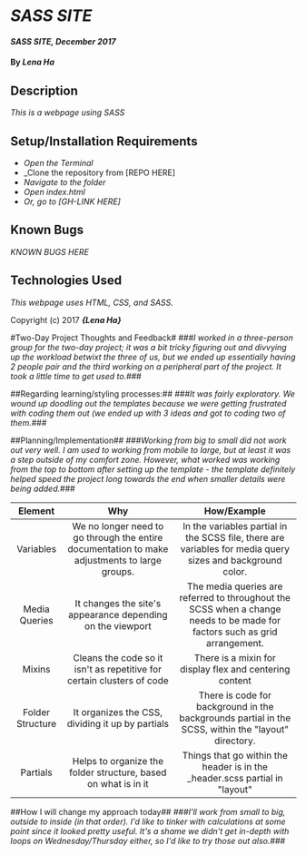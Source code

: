 
# _SASS SITE_

#### _SASS SITE, December 2017_

#### By _**Lena Ha**_

## Description

_This is a webpage using SASS_

## Setup/Installation Requirements

* _Open the Terminal_
* _Clone the repository from [REPO HERE]
* _Navigate to the folder_
* _Open index.html_
* _Or, go to [GH-LINK HERE]_

## Known Bugs
_KNOWN BUGS HERE_

## Technologies Used
_This webpage uses HTML, CSS, and SASS._


Copyright (c) 2017 **_{Lena Ha}_**




#Two-Day Project Thoughts and Feedback#
###_I worked in a three-person group for the two-day project; it was a bit tricky figuring out and divvying up the workload betwixt the three of us, but we ended up essentially having 2 people pair and the third working on a peripheral part of the project.  It took a little time to get used to._###

##Regarding learning/styling processes:##
###_It was fairly exploratory.  We wound up doodling out the templates because we were getting frustrated with coding them out (we ended up with 3 ideas and got to coding two of them._###

##Planning/Implementation##
###_Working from big to small did not work out very well.  I am used to working from mobile to large, but at least it was a step outside of my comfort zone.  However, what worked was working from the top to bottom after setting up the template - the template definitely helped speed the project long towards the end when smaller details were being added._###

|Element|Why|How/Example|
|:-:|:--:|:--:|
|Variables|We no longer need to go through the entire documentation to make adjustments to large groups.|In the variables partial in the SCSS file, there are variables for media query sizes and background color.|
|Media Queries|It changes the site's appearance depending on the viewport|The media queries are referred to throughout the SCSS when a change needs to be made for factors such as grid arrangement.|
|Mixins|Cleans the code so it isn't as repetitive for certain clusters of code|There is a mixin for display flex and centering content|
|Folder Structure|It organizes the CSS, dividing it up by partials|There is code for background in the backgrounds partial in the SCSS, within the "layout" directory.|
|Partials|Helps to organize the folder structure, based on what is in it|Things that go within the header is in the _header.scss partial in "layout"|

##How I will change my approach today##
###_I'll work from small to big, outside to inside (in that order).  I'd like to tinker with calculations at some point since it looked pretty useful.  It's a shame we didn't get in-depth with loops on Wednesday/Thursday either, so I'd like to try those out also._###

